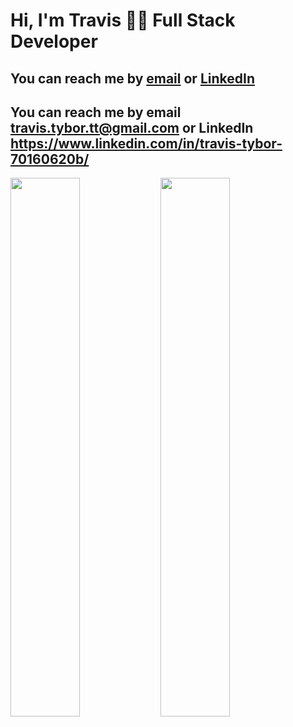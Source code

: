
# Hi, I'm Travis 🧑‍💻 Full Stack Developer

## You can reach me by [email](mailto:travis.tybor.tt@gmail.com) or [LinkedIn]("https://www.linkedin.com/in/travis-tybor-70160620b/")


## You can reach me by email travis.tybor.tt@gmail.com  or LinkedIn https://www.linkedin.com/in/travis-tybor-70160620b/

<img align="left" width="47%" src="https://github-readme-stats.vercel.app/api?username=tygrski&theme=merko&show_icons=true" />

<img align="left" width="47%" src="https://github-readme-stats.vercel.app/api/top-langs/?username=tygrski&layout=compact" />

